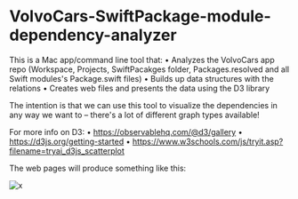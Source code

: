 # VolvoCars-SwiftPackage-module-dependency-analyzer

This is a Mac app/command line tool that:
• Analyzes the VolvoCars app repo (Workspace, Projects, SwiftPacakges folder, Packages.resolved and all Swift modules's Package.swift files)
• Builds up data structures with the relations
• Creates web files and presents the data using the D3 library

The intention is that we can use this tool to visualize the dependencies in any way we want to – there's a lot of different graph types available!

For more info on D3:
• https://observablehq.com/@d3/gallery
• https://d3js.org/getting-started
• https://www.w3schools.com/js/tryit.asp?filename=tryai_d3js_scatterplot

The web pages will produce something like this:

![x](https://github.com/rickarddahlvolvocars/VolvoCars-SwiftPackage-module-dependency-analyzer/assets/102733807/e27d6753-63ee-4a67-babf-d73eed998679)
